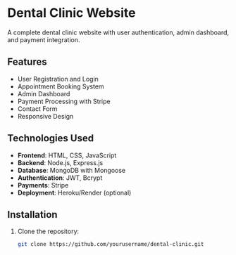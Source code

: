 # Dental Clinic Website

A complete dental clinic website with user authentication, admin dashboard, and payment integration.

## Features

- User Registration and Login
- Appointment Booking System
- Admin Dashboard
- Payment Processing with Stripe
- Contact Form
- Responsive Design

## Technologies Used

- **Frontend**: HTML, CSS, JavaScript
- **Backend**: Node.js, Express.js
- **Database**: MongoDB with Mongoose
- **Authentication**: JWT, Bcrypt
- **Payments**: Stripe
- **Deployment**: Heroku/Render (optional)

## Installation

1. Clone the repository:
   ```bash
   git clone https://github.com/yourusername/dental-clinic.git

